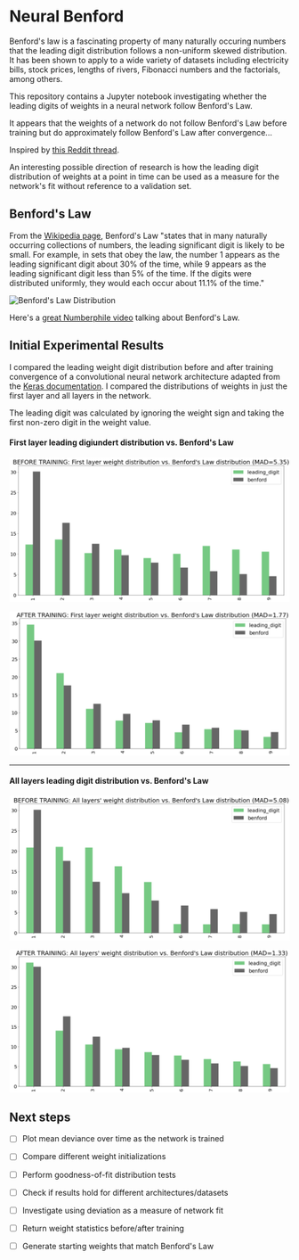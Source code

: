 # Neural Benford
Benford's law is a fascinating property of many naturally occuring numbers that the leading digit distribution follows a non-uniform skewed distribution. It has been shown to apply to a wide variety of datasets including electricity bills, stock prices, lengths of rivers, Fibonacci numbers and the factorials, among others.

This repository contains a Jupyter notebook investigating whether the leading digits of weights in a neural network follow Benford's Law.

It appears that the weights of a network do not follow Benford's Law before training but do approximately follow Benford's Law after convergence...

Inspired by [this Reddit thread](https://www.reddit.com/r/learnmachinelearning/comments/ibesos/the_weights_of_my_first_hidden_layer_start_to/).

An interesting possible direction of research is how the leading digit distribution of weights at a point in time can be used as a measure for the network's fit without reference to a validation set.

## Benford's Law
From the [Wikipedia page](https://en.wikipedia.org/wiki/Benford%27s_law), Benford's Law "states that in many naturally occurring collections of numbers, the leading significant digit is likely to be small. For example, in sets that obey the law, the number 1 appears as the leading significant digit about 30% of the time, while 9 appears as the leading significant digit less than 5% of the time. If the digits were distributed uniformly, they would each occur about 11.1% of the time."

![Benford's Law Distribution](https://upload.wikimedia.org/wikipedia/commons/thumb/4/46/Rozklad_benforda.svg/768px-Rozklad_benforda.svg.png)

Here's a [great Numberphile video](https://www.youtube.com/watch?v=XXjlR2OK1kM) talking about Benford's Law.


## Initial Experimental Results
I compared the leading weight digit distribution before and after training convergence of a convolutional neural network architecture adapted from the [Keras documentation](https://keras.io/examples/vision/mnist_convnet/). I compared the distributions of weights in just the first layer and all layers in the network. 

The leading digit was calculated by ignoring the weight sign and taking the first non-zero digit in the weight value.

#### First layer leading digiundert distribution vs. Benford's Law

![Before training](https://github.com/alxcnwy/neuralbenford/blob/master/plots/before_layer1.png?raw=true)

![After training](https://github.com/alxcnwy/neuralbenford/blob/master/plots/after_layer1.png?raw=true)

___

#### All layers leading digit distribution vs. Benford's Law

![Before training](https://github.com/alxcnwy/neuralbenford/blob/master/plots/before_layers.png?raw=true)

![After training](https://github.com/alxcnwy/neuralbenford/blob/master/plots/after_layers.png?raw=true)


## Next steps
- [ ] Plot mean deviance over time as the network is trained
- [ ] Compare different weight initializations
- [ ] Perform goodness-of-fit distribution tests 
- [ ] Check if results hold for different architectures/datasets
- [ ] Investigate using deviation as a measure of network fit
- [ ] Return weight statistics before/after training
- [ ] Generate starting weights that match Benford's Law


